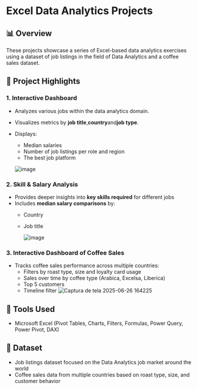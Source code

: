 # Excel Data Analytics Projects

## 📊 Overview

These projects showcase a series of Excel-based data analytics exercises using a dataset of job listings in the field of Data Analytics and a coffee sales dataset.

## 🧩 Project Highlights

### 1. Interactive Dashboard

- Analyzes various jobs within the data analytics domain.
- Visualizes metrics by **job title**,**country**and**job type**.
- Displays:
  - Median salaries
  - Number of job listings per role and region
  - The best job platform
 
  ![image](https://github.com/user-attachments/assets/f274bffe-56f5-4331-b315-1bfc708140d9)


### 2. Skill & Salary Analysis 

- Provides deeper insights into **key skills required** for different jobs
- Includes **median salary comparisons** by:
  - Country
  - Job title
 
    ![image](https://github.com/user-attachments/assets/a9ec07e7-6be6-4501-94a9-2551141514bb)

### 3. Interactive Dashboard of Coffee Sales

- Tracks coffee sales performance across multiple countries:
  - Filters by roast type, size and loyalty card usage
  - Sales over time by coffee type (Arabica, Excelsa, Liberica)
  - Top 5 customers
  - Timeline filter
    ![Captura de tela 2025-06-26 164225](https://github.com/user-attachments/assets/4b4d4955-8371-4c29-99cf-17ceacc15129)



## 📁 Tools Used

- Microsoft Excel (Pivot Tables, Charts, Filters, Formulas, Power Query, Power Pivot, DAX)

## 💼 Dataset

- Job listings dataset focused on the Data Analytics job market around the world
- Coffee sales data from multiple countries based on roast type, size, and customer behavior
